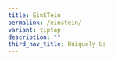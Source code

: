 ```yaml
---
title: EinSTein
permalink: /einstein/
variant: tiptap
description: ""
third_nav_title: Uniquely Us
---
```

<p></p>